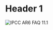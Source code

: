 # Header 1

![IPCC AR6 FAQ 11.1](https://www.ipcc.ch/report/ar6/wg1/downloads/figures/IPCC_AR6_WGI_FAQ_11_1_Figure_1.png)


